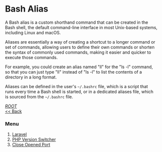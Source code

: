 # Bash Alias

A Bash alias is a custom shorthand command that can be created in the Bash shell, the default command-line interface in most Unix-based systems, including Linux and macOS. 

Aliases are essentially a way of creating a shortcut to a longer command or set of commands, allowing users to define their own commands or shorten the syntax of commonly used commands, making it easier and quicker to execute those commands. 

For example, you could create an alias named "ll" for the "ls -l" command, so that you can just type "ll" instead of "ls -l" to list the contents of a directory in a long format. 

Aliases can be defined in the user's `~/.bashrc` file, which is a script that runs every time a Bash shell is started, or in a dedicated aliases file, which is sourced from the `~/.bashrc` file.

[*ROOT*](../../README.md)<br>
[<< Back](../README.md)<br>
### Menu
1. [Laravel](./laravel_sail_aliases.sh)
2. [PHP Version Switcher](./php_version_switcher.sh)
3. [Close Opened Port](./close_opened_port.sh)